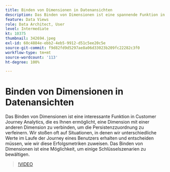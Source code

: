 ```yaml
---
title: Binden von Dimensionen in Datenansichten
description: Das Binden von Dimensionen ist eine spannende Funktion in Customer Journey Analytics, die es Ihnen ermöglicht, eine Dimension mit einer anderen Dimension zu verbinden ... (Beschreibungen sollten zwischen 60 und 160 Zeichen lang sein)
feature: Data Views
role: Data Architect, User
level: Intermediate
kt: 10375
thumbnail: 342694.jpeg
exl-id: 60c4884e-ebb2-4eb5-9912-d51c5ee20c5e
source-git-commit: f9d82fd9d5297ae8a06d33023b209fc22282c3f0
workflow-type: tm+mt
source-wordcount: '113'
ht-degree: 100%

---
```


# Binden von Dimensionen in Datenansichten

Das Binden von Dimensionen ist eine interessante Funktion in Customer Journey Analytics, die es Ihnen ermöglicht, eine Dimension mit einer anderen Dimension zu verbinden, um die Persistenzzuordnung zu verfeinern. Wir stoßen oft auf Situationen, in denen wir unterschiedliche Werte im Laufe der Journey eines Benutzers erhalten und entscheiden müssen, wie wir diese Erfolgsmetriken zuweisen. Das Binden von Dimensionen ist eine Möglichkeit, um einige Schlüsselszenarien zu bewältigen.

>[!VIDEO](https://video.tv.adobe.com/v/342694/?quality=12&learn=on)

